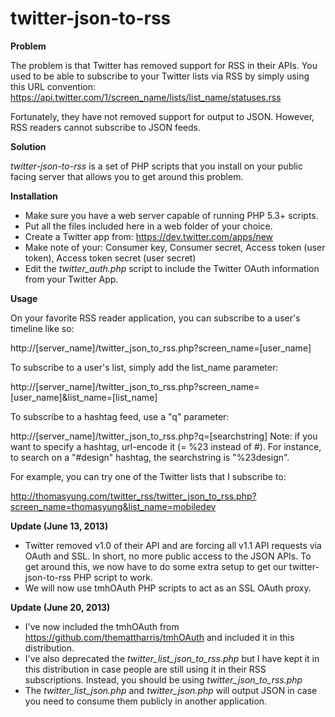 twitter-json-to-rss
===================

**Problem**

The problem is that Twitter has removed support for RSS in their APIs. You used to be able to subscribe to your Twitter lists via RSS by simply using this URL convention: 
https://api.twitter.com/1/screen_name/lists/list_name/statuses.rss

Fortunately, they have not removed support for output to JSON. However, RSS readers cannot subscribe to JSON feeds.

**Solution**

*twitter-json-to-rss* is a set of PHP scripts that you install on your public facing server that allows you to get around this problem.

**Installation**

* Make sure you have a web server capable of running PHP 5.3+ scripts.
* Put all the files included here in a web folder of your choice.
* Create a Twitter app from: https://dev.twitter.com/apps/new
* Make note of your: Consumer key, Consumer secret, Access token (user token), Access token secret (user secret)
* Edit the *twitter_auth.php* script to include the Twitter OAuth information from your Twitter App.

**Usage**

On your favorite RSS reader application, you can subscribe to a user's timeline like so:

http://[server_name]/twitter_json_to_rss.php?screen_name=[user_name]

To subscribe to a user's list, simply add the list_name parameter:

http://[server_name]/twitter_json_to_rss.php?screen_name=[user_name]&list_name=[list_name]

To subscribe to a hashtag feed, use a "q" parameter:

http://[server_name]/twitter_json_to_rss.php?q=[searchstring]
Note: if you want to specify a hashtag, url-encode it (= %23 instead of #). For instance, to search on a "#design" hashtag, the searchstring is "%23design".

For example, you can try one of the Twitter lists that I subscribe to:

http://thomasyung.com/twitter_rss/twitter_json_to_rss.php?screen_name=thomasyung&list_name=mobiledev

**Update (June 13, 2013)**
* Twitter removed v1.0 of their API and are forcing all v1.1 API requests via OAuth and SSL. In short, no more public access to the JSON APIs. To get around this, we now have to do some extra setup to get our twitter-json-to-rss PHP script to work. 
* We will now use tmhOAuth PHP scripts to act as an SSL OAuth proxy.

**Update (June 20, 2013)**
* I've now included the tmhOAuth from https://github.com/themattharris/tmhOAuth and included it in this distribution.
* I've also deprecated the *twitter_list_json_to_rss.php* but I have kept it in this distribution in case people are still using it in their RSS subscriptions. Instead, you should be using *twitter_json_to_rss.php*
* The *twitter_list_json.php* and *twitter_json.php* will output JSON in case you need to consume them publicly in another application.
